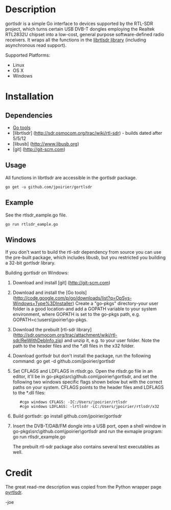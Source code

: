 # Description

gortlsdr is a simple Go interface to devices supported by the RTL-SDR project, which turns certain USB DVB-T dongles
employing the Realtek RTL2832U chipset into a low-cost, general purpose software-defined radio receivers. It wraps all
the functions in the [librtlsdr library](http://sdr.osmocom.org/trac/wiki/rtl-sdr) (including asynchronous read support).

Supported Platforms:

- Linux
- OS X
- Windows


# Installation

## Dependencies
- [Go tools](http://golang.org)
- [librtlsdr] (http://sdr.osmocom.org/trac/wiki/rtl-sdr) - builds dated after 5/5/12
- [libusb] (http://www.libusb.org)
- [git] (http://git-scm.com)


## Usage
All functions in librtlsdr are accessible in the gortlsdr package.

    go get -u github.com/jpoirier/gortlsdr

## Example
See the rtlsdr_eample.go file.

    go run rtlsdr_eample.go

## Windows
If you don't want to build the rtl-sdr dependency from source you can use the pre-built package, which includes libusb,
but you restricted you building a 32-bit gortlsdr library.

Building gortlsdr on Windows:
1. Download and install [git] (http://git-scm.com)
2. Download and install the [Go tools] (http://code.google.com/p/go/downloads/list?q=OpSys-Windows+Type%3DInstaller)
   Create a "go-pkgs" directory-your user folder is a good location-and add a GOPATH variable to your system environment, where
   GOPATH is set to the go-pkgs path, e.g. GOPATH=c:\users\jpoirier\go-pkgs.
3. Download the prebuilt [rtl-sdr library] (http://sdr.osmocom.org/trac/attachment/wiki/rtl-sdr/RelWithDebInfo.zip) and unzip
   it, e.g. to your user folder. Note the path to the header files and the *.dll files in the x32 folder.
4. Download gortlsdr but don't install the package, run the following command: go get -d github.com/jpoirier/gortlsdr
5. Set CFLAGS and LDFLAGS in rtlsdr.go. Open the rtlsdr.go file in an editor, it'll be in go-pkgs\src\github.com\jpoirier\gortlsdr,
   and set the following two windows specific flags shown below but with the correct paths on your system. CFLAGS points to
   the header files amd LDFLAGS to the *.dll files:

          #cgo windows CFLAGS: -IC:/Users/jpoirier/rtlsdr
          #cgo windows LDFLAGS: -lrtlsdr -LC:/Users/jpoirier/rtlsdr/x32
6. Build gortlsdr: go install github.com/jpoirier/gortlsdr
7. Insert the DVB-T/DAB/FM dongle into a USB port, open a shell window in go-pkgs\src\github.com\jpoirier\gortlsdr and run
   the exmaple program: go run rtlsdr_example.go

   The prebuilt rtl-sdr package also contains several test executables as well.


# Credit
The great read-me description was copied from the Python wrapper page [pyrtlsdr](https://github.com/roger-/pyrtlsdr/tree/master/rtlsdr).

-joe




